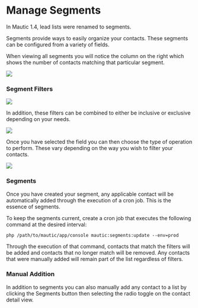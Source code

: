 # Manage Segments

In Mautic 1.4, lead lists were renamed to segments.

Segments provide ways to easily organize your contacts. These segments can be configured from a variety of fields.

When viewing all segments you will notice the column on the right which shows the number of contacts matching that particular segment.

![](/contacts/media/contact-segments.jpg)

### Segment Filters

![](/contacts/media/segment-filters.jpg)

In addition, these filters can be combined to either be inclusive or exclusive depending on your needs.

![](/contacts/media/multiple-segment-filters.jpg)

Once you have selected the field you can then choose the type of operation to perform. These vary depending on the way you wish to filter your contacts.

![](/contacts/media/segment-filters-dropdown.jpg)

### Segments

Once you have created your segment, any applicable contact will be automatically added through the execution of a cron job. This is the essence of segments.

To keep the segments current, create a cron job that executes the following command at the desired interval:

```
php /path/to/mautic/app/console mautic:segments:update --env=prod
```

Through the execution of that command, contacts that match the filters will be added and contacts that no longer match will be removed. Any contacts that were manually added will remain part of the list regardless of filters.

### Manual Addition

In addition to segments you can also manually add any contact to a list by clicking the Segments button then selecting the radio toggle on the contact detail view.
